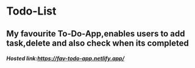 # Todo-List 

##  My favourite To-Do-App,enables users to add task,delete and also check when its completed


##### **Hosted link:https://fav-todo-app.netlify.app/**
